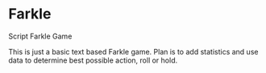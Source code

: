 # Farkle
Script Farkle Game

This is just a basic text based Farkle game.  Plan is to add statistics and use data to determine best possible action, roll or hold.
